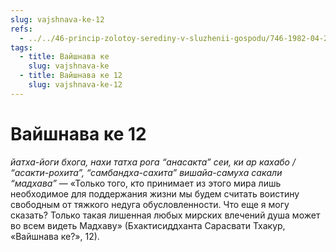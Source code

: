 ```yaml
---
slug: vajshnava-ke-12
refs:
  - ../../46-princip-zolotoy-serediny-v-sluzhenii-gospodu/746-1982-04-29-a5-podderzhivat-horoshuyu-formu-radi-maksimalnogo-sluzheniya-gospodu.md
tags:
  - title: Вайшнава ке
    slug: vajshnava-ke
  - title: Вайшнава ке 12
    slug: vajshnava-ke-12
---
```


# Вайшнава ке 12

*йатха-йоги бхога, нахи татха рога “анасакта” сеи, ки ар кахабо / “асакти-рохита”, “самбандха-сахита” вишайа-самуха сакали “мадхава”* — «Только того, кто принимает из этого мира лишь необходимое для поддержания жизни мы будем считать воистину свободным от тяжкого недуга обусловленности. Что еще я могу сказать? Только такая лишенная любых мирских влечений душа может во всем видеть Мадхаву» (Бхактисиддханта Сарасвати Тхакур, «Вайшнава ке?», 12).

